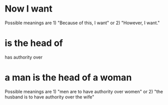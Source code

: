 # Now I want

Possible meanings are 1) "Because of this, I want" or 2) "However, I want."

# is the head of

has authority over

# a man is the head of a woman

Possible meanings are 1) "men are to have authority over women" or 2) "the husband is to have authority over the wife"

